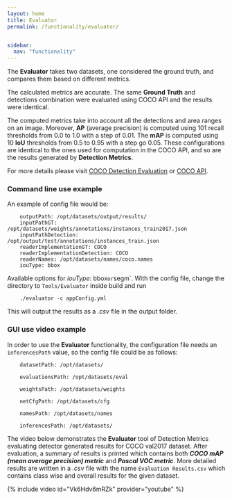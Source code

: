 ```yaml
---
layout: home
title: Evaluator
permalink: /functionality/evaluator/


sidebar:
  nav: "functionality"
---
```



The **Evaluator** takes two datasets, one considered the ground truth, and compares them based on different metrics. 


The calculated metrics are accurate. The same **Ground Truth** and detections combination were evaluated using COCO API and the results
were identical.

The computed metrics take into account all the detections and area ranges on an image. Moreover, **AP** (average precision) is computed using 101 recall
thresholds from 0.0 to 1.0 with a step of 0.01. The **mAP** is computed using 10 **IoU** thresholds from 0.5 to 0.95 with a step go 0.05.
These configurations are identical to the ones used for computation in the COCO API, and so are the results generated by **Detection Metrics**.

For more details please visit [COCO Detection Evaluation](whttp://cocodataset.org/#detection-eval) or [COCO API](https://github.com/cocodataset/cocoapi).

### Command line use example

An example of config file would be:

```
    outputPath: /opt/datasets/output/results/
    inputPathGT: /opt/datasets/weights/annotations/instances_train2017.json
    inputPathDetection: /opt/output/test/annotations/instances_train.json
    readerImplementationGT: COCO
    readerImplementationDetection: COCO
    readerNames: /opt/datasets/names/coco.names
    iouType: bbox
```

Available options for *iouType*: bbox` or `segm`. With the config file, change the directory to ``Tools/Evaluator`` inside build and run

```
    ./evaluator -c appConfig.yml
```

This will output the results as a *.csv* file in the output folder.

### GUI use video example

In order to use the **Evaluator** functionality, the configuration file needs an `inferencesPath` value, so the config file could be as follows:

```
    datasetPath: /opt/datasets/
    
    evaluationsPath: /opt/datasets/eval
    
    weightsPath: /opt/datasets/weights
    
    netCfgPath: /opt/datasets/cfg
    
    namesPath: /opt/datasets/names
    
    inferencesPath: /opt/datasets/
```


The video below demonstrates the **Evaluator** tool of Detection Metrics evaluating detector generated results for COCO val2017 dataset.
After evaluation, a summary of results is printed which contains both ***COCO mAP (mean average precision) metric*** and ***Pascal VOC metric***.
More detailed results are written in a *.csv* file with the name `Evaluation Results.csv` which contains class wise and overall results for the given dataset.

{% include video id="Vk6Hdv6mRZk" provider="youtube" %}
